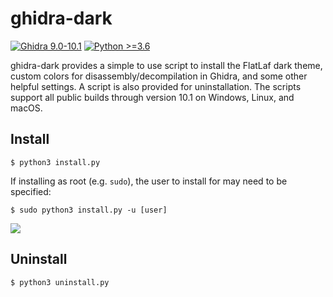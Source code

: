 # ghidra-dark

[![Ghidra 9.0-10.1](https://img.shields.io/badge/Ghidra-9.0--10.1-red)](https://github.com/NationalSecurityAgency/ghidra/releases)
[![Python >=3.6](https://img.shields.io/badge/python->=3.6-blue.svg)](https://www.python.org/downloads/release/python-360/)

ghidra-dark provides a simple to use script to install the FlatLaf dark theme, custom colors for disassembly/decompilation in Ghidra, and some other helpful settings. A script is also provided for uninstallation. The scripts support all public builds through version 10.1 on Windows, Linux, and macOS.

## Install

```
$ python3 install.py
```

If installing as root (e.g. `sudo`), the user to install for may need to be specified:

```
$ sudo python3 install.py -u [user]
```

![](ghidra-dark.png)

## Uninstall

```
$ python3 uninstall.py
```
